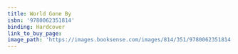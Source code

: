 ```yaml
---
title: World Gone By
isbn: '9780062351814'
binding: Hardcover
link_to_buy_page:
image_path: 'https://images.booksense.com/images/814/351/9780062351814.jpg'
---
```


